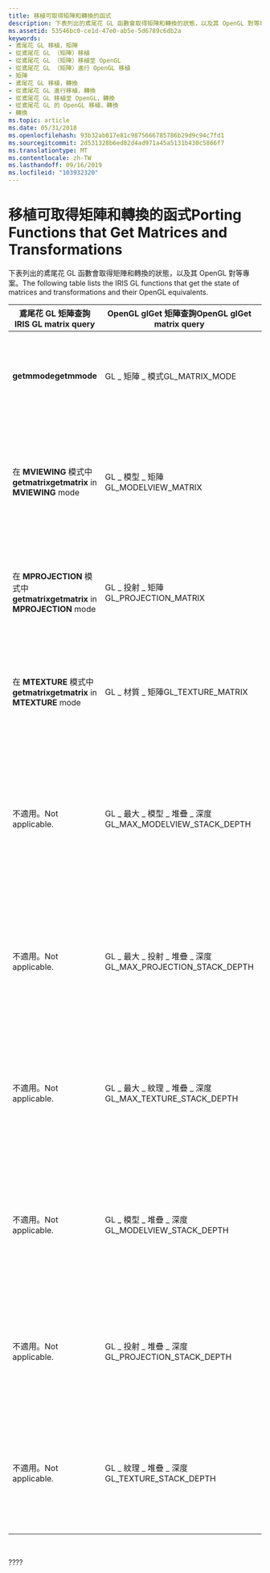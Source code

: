 ```yaml
---
title: 移植可取得矩陣和轉換的函式
description: 下表列出的鳶尾花 GL 函數會取得矩陣和轉換的狀態，以及其 OpenGL 對等專案。
ms.assetid: 53546bc0-ce1d-47e0-ab5e-5d6789c6db2a
keywords:
- 鳶尾花 GL 移植，矩陣
- 從鳶尾花 GL （矩陣）移植
- 從鳶尾花 GL （矩陣）移植至 OpenGL
- 從鳶尾花 GL （矩陣）進行 OpenGL 移植
- 矩陣
- 鳶尾花 GL 移植，轉換
- 從鳶尾花 GL 進行移植，轉換
- 從鳶尾花 GL 移植至 OpenGL，轉換
- 從鳶尾花 GL 的 OpenGL 移植，轉換
- 轉換
ms.topic: article
ms.date: 05/31/2018
ms.openlocfilehash: 93b32ab017e81c9875666785786b29d9c94c7fd1
ms.sourcegitcommit: 2d531328b6ed82d4ad971a45a5131b430c5866f7
ms.translationtype: MT
ms.contentlocale: zh-TW
ms.lasthandoff: 09/16/2019
ms.locfileid: "103932320"
---
```

# <a name="porting-functions-that-get-matrices-and-transformations"></a><span data-ttu-id="68fcf-113">移植可取得矩陣和轉換的函式</span><span class="sxs-lookup"><span data-stu-id="68fcf-113">Porting Functions that Get Matrices and Transformations</span></span>

<span data-ttu-id="68fcf-114">下表列出的鳶尾花 GL 函數會取得矩陣和轉換的狀態，以及其 OpenGL 對等專案。</span><span class="sxs-lookup"><span data-stu-id="68fcf-114">The following table lists the IRIS GL functions that get the state of matrices and transformations and their OpenGL equivalents.</span></span>



| <span data-ttu-id="68fcf-115">鳶尾花 GL 矩陣查詢</span><span class="sxs-lookup"><span data-stu-id="68fcf-115">IRIS GL matrix query</span></span>                  | <span data-ttu-id="68fcf-116">OpenGL glGet 矩陣查詢</span><span class="sxs-lookup"><span data-stu-id="68fcf-116">OpenGL glGet matrix query</span></span>         | <span data-ttu-id="68fcf-117">意義</span><span class="sxs-lookup"><span data-stu-id="68fcf-117">Meaning</span></span>                                                         |
|---------------------------------------|-----------------------------------|-----------------------------------------------------------------|
| <span data-ttu-id="68fcf-118">**getmmode**</span><span class="sxs-lookup"><span data-stu-id="68fcf-118">**getmmode**</span></span>                          | <span data-ttu-id="68fcf-119">GL \_ 矩陣 \_ 模式</span><span class="sxs-lookup"><span data-stu-id="68fcf-119">GL\_MATRIX\_MODE</span></span>                  | <span data-ttu-id="68fcf-120">傳回目前的矩陣模式。</span><span class="sxs-lookup"><span data-stu-id="68fcf-120">Returns the current matrix mode.</span></span>                                |
| <span data-ttu-id="68fcf-121">在 **MVIEWING** 模式中 **getmatrix**</span><span class="sxs-lookup"><span data-stu-id="68fcf-121">**getmatrix** in **MVIEWING** mode</span></span>    | <span data-ttu-id="68fcf-122">GL \_ 模型 \_ 矩陣</span><span class="sxs-lookup"><span data-stu-id="68fcf-122">GL\_MODELVIEW\_MATRIX</span></span>             | <span data-ttu-id="68fcf-123">傳回目前模型視圖矩陣的複本。</span><span class="sxs-lookup"><span data-stu-id="68fcf-123">Returns a copy of the current model-view matrix.</span></span>                |
| <span data-ttu-id="68fcf-124">在 **MPROJECTION** 模式中 **getmatrix**</span><span class="sxs-lookup"><span data-stu-id="68fcf-124">**getmatrix** in **MPROJECTION** mode</span></span> | <span data-ttu-id="68fcf-125">GL \_ 投射 \_ 矩陣</span><span class="sxs-lookup"><span data-stu-id="68fcf-125">GL\_PROJECTION\_MATRIX</span></span>            | <span data-ttu-id="68fcf-126">傳回目前投射矩陣的複本。</span><span class="sxs-lookup"><span data-stu-id="68fcf-126">Returns a copy of the current projection matrix.</span></span>                |
| <span data-ttu-id="68fcf-127">在 **MTEXTURE** 模式中 **getmatrix**</span><span class="sxs-lookup"><span data-stu-id="68fcf-127">**getmatrix** in **MTEXTURE** mode</span></span>    | <span data-ttu-id="68fcf-128">GL \_ 材質 \_ 矩陣</span><span class="sxs-lookup"><span data-stu-id="68fcf-128">GL\_TEXTURE\_MATRIX</span></span>               | <span data-ttu-id="68fcf-129">傳回目前材質矩陣的複本。</span><span class="sxs-lookup"><span data-stu-id="68fcf-129">Returns a copy of the current texture matrix.</span></span>                   |
| <span data-ttu-id="68fcf-130">不適用。</span><span class="sxs-lookup"><span data-stu-id="68fcf-130">Not applicable.</span></span>                       | <span data-ttu-id="68fcf-131">GL \_ 最大 \_ 模型 \_ 堆疊 \_ 深度</span><span class="sxs-lookup"><span data-stu-id="68fcf-131">GL\_MAX\_MODELVIEW\_STACK\_DEPTH</span></span>  | <span data-ttu-id="68fcf-132">傳回模型視圖矩陣堆疊支援的最大深度。</span><span class="sxs-lookup"><span data-stu-id="68fcf-132">Returns maximum supported depth of the model-view matrix stack.</span></span> |
| <span data-ttu-id="68fcf-133">不適用。</span><span class="sxs-lookup"><span data-stu-id="68fcf-133">Not applicable.</span></span>                       | <span data-ttu-id="68fcf-134">GL \_ 最大 \_ 投射 \_ 堆疊 \_ 深度</span><span class="sxs-lookup"><span data-stu-id="68fcf-134">GL\_MAX\_PROJECTION\_STACK\_DEPTH</span></span> | <span data-ttu-id="68fcf-135">傳回投影矩陣堆疊支援的最大深度。</span><span class="sxs-lookup"><span data-stu-id="68fcf-135">Returns maximum supported depth of the projection matrix stack.</span></span> |
| <span data-ttu-id="68fcf-136">不適用。</span><span class="sxs-lookup"><span data-stu-id="68fcf-136">Not applicable.</span></span>                       | <span data-ttu-id="68fcf-137">GL \_ 最大 \_ 紋理 \_ 堆疊 \_ 深度</span><span class="sxs-lookup"><span data-stu-id="68fcf-137">GL\_MAX\_TEXTURE\_STACK\_DEPTH</span></span>    | <span data-ttu-id="68fcf-138">傳回材質矩陣堆疊支援的最大深度。</span><span class="sxs-lookup"><span data-stu-id="68fcf-138">Returns maximum supported depth of the texture matrix stack.</span></span>    |
| <span data-ttu-id="68fcf-139">不適用。</span><span class="sxs-lookup"><span data-stu-id="68fcf-139">Not applicable.</span></span>                       | <span data-ttu-id="68fcf-140">GL \_ 模型 \_ 堆疊 \_ 深度</span><span class="sxs-lookup"><span data-stu-id="68fcf-140">GL\_MODELVIEW\_STACK\_DEPTH</span></span>       | <span data-ttu-id="68fcf-141">傳回模型視圖堆疊上的矩陣數目。</span><span class="sxs-lookup"><span data-stu-id="68fcf-141">Returns number of matrices on the model view stack.</span></span>             |
| <span data-ttu-id="68fcf-142">不適用。</span><span class="sxs-lookup"><span data-stu-id="68fcf-142">Not applicable.</span></span>                       | <span data-ttu-id="68fcf-143">GL \_ 投射 \_ 堆疊 \_ 深度</span><span class="sxs-lookup"><span data-stu-id="68fcf-143">GL\_PROJECTION\_STACK\_DEPTH</span></span>      | <span data-ttu-id="68fcf-144">傳回投射堆疊上的矩陣數目。</span><span class="sxs-lookup"><span data-stu-id="68fcf-144">Returns number of matrices on the projection stack.</span></span>             |
| <span data-ttu-id="68fcf-145">不適用。</span><span class="sxs-lookup"><span data-stu-id="68fcf-145">Not applicable.</span></span>                       | <span data-ttu-id="68fcf-146">GL \_ 紋理 \_ 堆疊 \_ 深度</span><span class="sxs-lookup"><span data-stu-id="68fcf-146">GL\_TEXTURE\_STACK\_DEPTH</span></span>         | <span data-ttu-id="68fcf-147">傳回紋理堆疊上的矩陣數目。</span><span class="sxs-lookup"><span data-stu-id="68fcf-147">Returns number of matrices on the texture stack.</span></span>                |



 

<span data-ttu-id="68fcf-148">??</span><span class="sxs-lookup"><span data-stu-id="68fcf-148">??</span></span>

 

 




